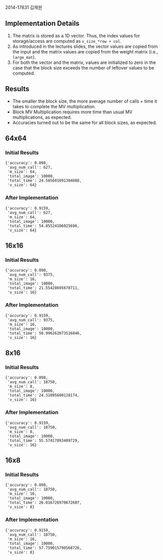 2014-17831 김재원

## Implementation Details
1. The matrix is stored as a 1D vector. Thus, the index values for storage/access are computed as `v_size_*row + col`.
2. As introduced in the lectures slides, the vector values are copied from the input and the matrix values are copied from the weight matrix (i.e., `large_mat`).
3. For both the vector and the matrix, values are initialized to zero in the case that the block size exceeds the number of leftover values to be computed.

## Results
- The smaller the block size, the more average number of calls + time it takes to complete the MV multiplication.
- Block MV Multiplication requires more time than usual MV multiplications, as expected.
- Accuracies turned out to be the same for all block sizes, as expected.

## 64x64
### Initial Results
```
{'accuracy': 0.098,
 'avg_num_call': 627,
 'm_size': 64,
 'total_image': 10000,
 'total_time': 24.585601091384888,
 'v_size': 64}
```

### After Implementation
```
{'accuracy': 0.9159,
 'avg_num_call': 627,
 'm_size': 64,
 'total_image': 10000,
 'total_time': 54.85524106025696,
 'v_size': 64}
```

## 16x16
### Initial Results
```
{'accuracy': 0.098,
 'avg_num_call': 9375,
 'm_size': 16,
 'total_image': 10000,
 'total_time': 21.55428695678711,
 'v_size': 16}
```

### After Implementation
```
{'accuracy': 0.9159,
 'avg_num_call': 9375,
 'm_size': 16,
 'total_image': 10000,
 'total_time': 50.996262073516846,
 'v_size': 16}
```

## 8x16
### Initial Results
```
{'accuracy': 0.098,
 'avg_num_call': 18750,
 'm_size': 8,
 'total_image': 10000,
 'total_time': 24.31095600128174,
 'v_size': 16}
```

### After Implementation
```
{'accuracy': 0.9159,
 'avg_num_call': 18750,
 'm_size': 8,
 'total_image': 10000,
 'total_time': 55.57417893409729,
 'v_size': 16}
```

## 16x8
### Initial Results
```
{'accuracy': 0.098,
 'avg_num_call': 18750,
 'm_size': 16,
 'total_image': 10000,
 'total_time': 26.016726970672607,
 'v_size': 8}
```

### After Implementation
```
{'accuracy': 0.9159,
 'avg_num_call': 18750,
 'm_size': 16,
 'total_image': 10000,
 'total_time': 57.759015798568726,
 'v_size': 8}
```
